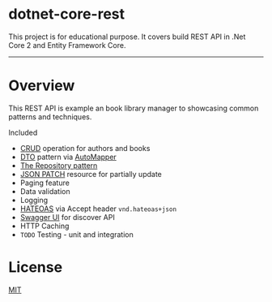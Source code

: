 # dotnet-core-rest 

This project is for educational purpose. It covers build REST API in .Net Core 2 and Entity Framework Core.

___

# Overview

This REST API is example an book library manager to showcasing common patterns and techniques.

Included
- [CRUD](https://pl.wikipedia.org/wiki/CRUD) operation for authors and books
- [DTO](https://en.wikipedia.org/wiki/Data_transfer_object) pattern via [AutoMapper](http://automapper.org/)
- [The Repository pattern](https://msdn.microsoft.com/en-us/library/ff649690.aspx)
- [JSON PATCH](http://jsonpatch.com/) resource for partially update
- Paging feature
- Data validation
- Logging
- [HATEOAS](https://en.wikipedia.org/wiki/HATEOAS) via Accept header `vnd.hateoas+json`
- [Swagger UI](https://swagger.io/swagger-ui/) for discover API
- HTTP Caching
- `TODO` Testing - unit and integration



# License
 [MIT](/LICENSE)